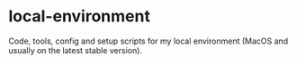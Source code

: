 # local-environment
Code, tools, config and setup scripts for my local environment (MacOS and usually on the latest stable version).

